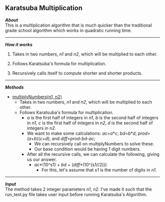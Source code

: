 ## Karatsuba Multiplication  
_**About**_  
This is a multiplication algorithm that is much quicker than the traditional grade school algorithm which works in quadratic running time.  

---  

_**How it works**_  
1. Takes in two numbers, _n1_ and _n2_, which will be multiplied to each other.  

1. Follows Karatsuba's formula for multiplication.  

1. Recursively calls itself to compute shorter and shorter products.  

---  

_**Methods**_  
- [multiplyNumbers(n1, n2)]( https://github.com/keshprad/Algorithms/blob/75535c5b925405c541b56a982f76981105489146/KaratsubaMultiplication/Karatsuba.py#L2 )  
    - Takes in two numbers, _n1_ and _n2_, which will be multiplied to each other.  
    - Follows Karatsuba's formula for multiplication.  
        - _a_ is the first half of integers in _n1_, _b_ is the second half of integers in _n1_, _c_ is the first half of integers in _n2_, _d_ is the second half of integers in _n2_.  
        - We want to make some calculations: _ac_=_a_\*_c_; _bd_=_b_\*_d_; _prod_=(_a_+_b_)(_c_+_d_); and _diff_=_prod_-_bd_-_ac_;  
            - We can recursively call on multiplyNumbers to solve these.  
            - Our base condition would be having 1 digit numbers.  
        - After all the recursive calls, we can calculate the following, giving us our answer.  
            - _ac_\*(10^s1) + _bd_ + (_diff_\*(10^(s1//2)))  
                - For this, let's assume that _s1_ is the number of digits in _n1_.  

---  

_**Input**_  
The method takes 2 integer parameters _n1_, _n2_. I've made it such that the run_test.py file takes user input before running Karatsuba's Algorithm.  
